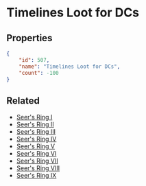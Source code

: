 # Timelines Loot for DCs

<no description available>

## Properties

```json
{
    "id": 507,
    "name": "Timelines Loot for DCs",
    "count": -100
}
```

## Related

- [Seer's Ring I](../items/16087-seer-s-ring-i.md)
- [Seer's Ring II](../items/16088-seer-s-ring-ii.md)
- [Seer's Ring III](../items/16089-seer-s-ring-iii.md)
- [Seer's Ring IV](../items/16090-seer-s-ring-iv.md)
- [Seer's Ring V](../items/16091-seer-s-ring-v.md)
- [Seer's Ring VI](../items/16092-seer-s-ring-vi.md)
- [Seer's Ring VII](../items/16093-seer-s-ring-vii.md)
- [Seer's Ring VIII](../items/16094-seer-s-ring-viii.md)
- [Seer's Ring IX](../items/21356-seer-s-ring-ix.md)

